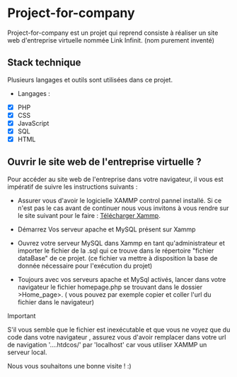 #  Project-for-company

Project-for-company est un projet qui  reprend consiste à réaliser un site web d'entreprise virtuelle nommée Link Infinit. (nom purement inventé)  

## Stack technique 

Plusieurs langages et outils sont utilisées dans ce projet. 
+  Langages : 
- [x] PHP 
- [x] CSS
- [x] JavaScript
- [x] SQL
- [x] HTML

## Ouvrir le site web de l'entreprise virtuelle ?

Pour accéder au site web de l'entreprise dans votre navigateur, il vous est impératif de suivre les  instructions suivants : 
+ Assurer vous d'avoir le logicielle XAMMP control pannel installé. Si ce n'est pas le cas avant de continuer nous vous invitons à vous rendre sur le site suivant pour le faire : [Télécharger Xammp](https://www.apachefriends.org/fr/download.html).
+ Démarrez Vos serveur apache et MySQL présent sur Xammp 
+ Ouvrez votre serveur MySQL dans Xammp en tant qu'administrateur et importer le fichier de la .sql qui ce trouve dans le répertoire "fichier dataBase" de ce projet. (ce fichier va mettre à disposition la base de donnée nécessaire pour l'exécution du projet)

+  Toujours avec vos serveurs apache et MySql activés, lancer dans votre navigateur le fichier homepage.php se trouvant dans le dossier  >Home_page>. ( vous pouvez par exemple copier et coller l'url du fichier dans le navigateur) 

>[!IMPORTANT] 
>S'il vous semble que le fichier est inexécutable et que vous ne voyez que du code dans votre navigateur , assurez vous d'avoir remplacer dans votre url de navigation  '....htdcos/' par 'localhost' car vous utiliser XAMMP un serveur local.

Nous vous souhaitons une bonne visite ! :)
